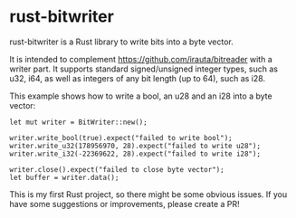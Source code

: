 # rust-bitwriter

rust-bitwriter is a Rust library to write bits into a byte vector.

It is intended to complement https://github.com/irauta/bitreader with a writer part. It supports standard signed/unsigned integer types, such as u32, i64, as well as integers of any bit length (up to 64), such as i28.


This example shows how to write a bool, an u28 and an i28 into a byte vector:

    let mut writer = BitWriter::new();

    writer.write_bool(true).expect("failed to write bool");
    writer.write_u32(178956970, 28).expect("failed to write u28");
    writer.write_i32(-22369622, 28).expect("failed to write i28");
    
    writer.close().expect("failed to close byte vector");
    let buffer = writer.data();


This is my first Rust project, so there might be some obvious issues. If you have some suggestions or improvements, please create a PR!
